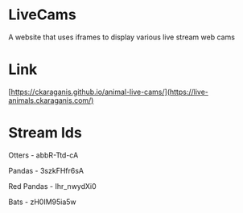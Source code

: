 # LiveCams
A website that uses iframes to display various live stream web cams

# Link
[https://ckaraganis.github.io/animal-live-cams/](https://live-animals.ckaraganis.com/)

# Stream Ids
Otters - abbR-Ttd-cA

Pandas - 3szkFHfr6sA

Red Pandas - Ihr_nwydXi0

Bats - zH0IM95ia5w
